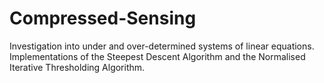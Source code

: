 # Compressed-Sensing
Investigation into under and over-determined systems of linear equations. Implementations of the Steepest Descent Algorithm and the Normalised Iterative Thresholding Algorithm.
